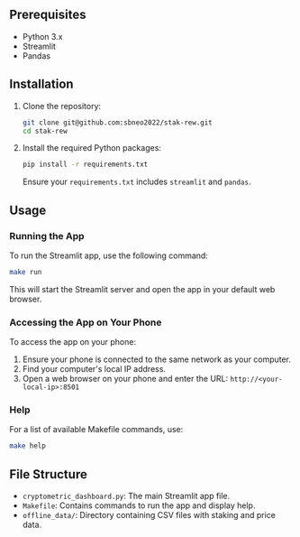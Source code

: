 
## Prerequisites

- Python 3.x
- Streamlit
- Pandas

## Installation

1. Clone the repository:

   ```bash
   git clone git@github.com:sbneo2022/stak-rew.git
   cd stak-rew
   ```

2. Install the required Python packages:

   ```bash
   pip install -r requirements.txt
   ```

   Ensure your `requirements.txt` includes `streamlit` and `pandas`.

## Usage

### Running the App

To run the Streamlit app, use the following command:

```bash
make run
```

This will start the Streamlit server and open the app in your default web browser.

### Accessing the App on Your Phone

To access the app on your phone:

1. Ensure your phone is connected to the same network as your computer.
2. Find your computer's local IP address.
3. Open a web browser on your phone and enter the URL: `http://<your-local-ip>:8501`

### Help

For a list of available Makefile commands, use:

```bash
make help
```

## File Structure

- `cryptometric_dashboard.py`: The main Streamlit app file.
- `Makefile`: Contains commands to run the app and display help.
- `offline_data/`: Directory containing CSV files with staking and price data.


